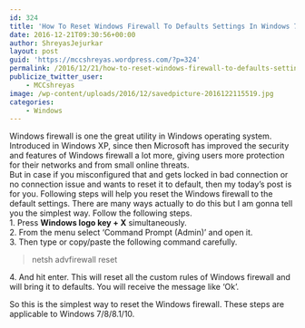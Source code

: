 ```yaml
---
id: 324
title: 'How To Reset Windows Firewall To Defaults Settings In Windows 7/8/8.1/10'
date: 2016-12-21T09:30:56+00:00
author: ShreyasJejurkar
layout: post
guid: 'https://mccshreyas.wordpress.com/?p=324'
permalink: /2016/12/21/how-to-reset-windows-firewall-to-defaults-settings-in-windows-788-110/
publicize_twitter_user:
    - MCCshreyas
image: /wp-content/uploads/2016/12/savedpicture-2016122115519.jpg
categories:
    - Windows
---
```


Windows firewall is one the great utility in Windows operating system. Introduced in Windows XP, since then Microsoft has improved the security and features of Windows firewall a lot more, giving users more protection for their networks and from small online threats.  
But in case if you misconfigured that and gets locked in bad connection or no connection issue and wants to reset it to default, then my today’s post is for you. Following steps will help you reset the Windows firewall to the default settings. There are many ways actually to do this but I am gonna tell you the simplest way. Follow the following steps.  
1\. Press **Windows logo key + X** simultaneously.  
2\. From the menu select ‘Command Prompt (Admin)’ and open it.  
3\. Then type or copy/paste the following command carefully.

> netsh advfirewall reset

4\. And hit enter. This will reset all the custom rules of Windows firewall and will bring it to defaults. You will receive the message like ‘Ok’.

So this is the simplest way to reset the Windows firewall. These steps are applicable to Windows 7/8/8.1/10.